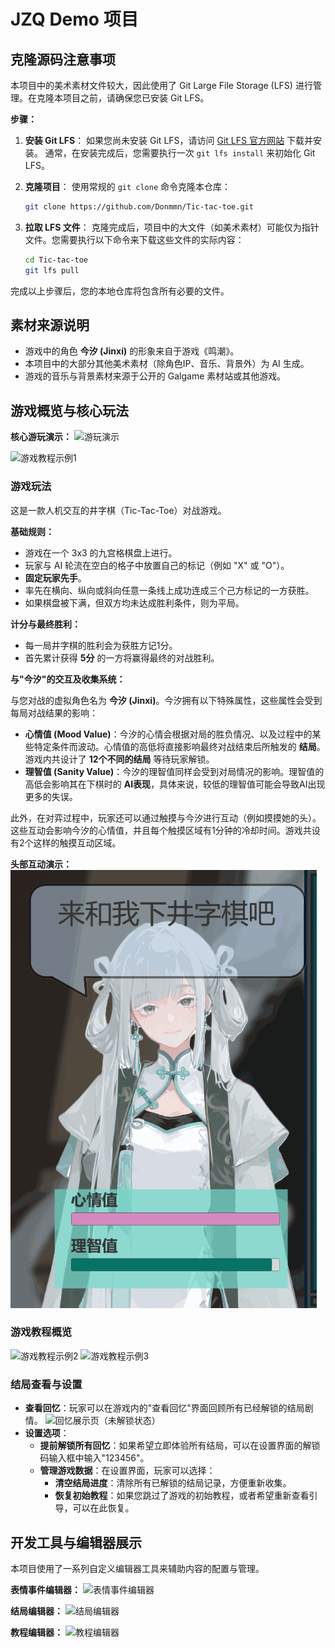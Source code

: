# JZQ Demo 项目

## 克隆源码注意事项

本项目中的美术素材文件较大，因此使用了 Git Large File Storage (LFS) 进行管理。在克隆本项目之前，请确保您已安装 Git LFS。

**步骤：**

1.  **安装 Git LFS**：
    如果您尚未安装 Git LFS，请访问 [Git LFS 官方网站](https://git-lfs.github.com/) 下载并安装。
    通常，在安装完成后，您需要执行一次 `git lfs install` 来初始化 Git LFS。

2.  **克隆项目**：
    使用常规的 `git clone` 命令克隆本仓库：
    ```bash
    git clone https://github.com/Donmmn/Tic-tac-toe.git
    ```

3.  **拉取 LFS 文件**：
    克隆完成后，项目中的大文件（如美术素材）可能仅为指针文件。您需要执行以下命令来下载这些文件的实际内容：
    ```bash
    cd Tic-tac-toe
    git lfs pull
    ```

完成以上步骤后，您的本地仓库将包含所有必要的文件。

## 素材来源说明

*   游戏中的角色 **今汐 (Jinxi)** 的形象来自于游戏《鸣潮》。
*   本项目中的大部分其他美术素材（除角色IP、音乐、背景外）为 AI 生成。
*   游戏的音乐与背景素材来源于公开的 Galgame 素材站或其他游戏。

## 游戏概览与核心玩法

**核心游玩演示：**
![游玩演示](Assets/Resources/Image/演示素材/游玩演示.gif)

![游戏教程示例1](Assets/Resources/Image/演示素材/教程图1.png)

### 游戏玩法
这是一款人机交互的井字棋（Tic-Tac-Toe）对战游戏。

**基础规则：**

*   游戏在一个 3x3 的九宫格棋盘上进行。
*   玩家与 AI 轮流在空白的格子中放置自己的标记（例如 "X" 或 "O"）。
*   **固定玩家先手**。
*   率先在横向、纵向或斜向任意一条线上成功连成三个己方标记的一方获胜。
*   如果棋盘被下满，但双方均未达成胜利条件，则为平局。

**计分与最终胜利：**

*   每一局井字棋的胜利会为获胜方记1分。
*   首先累计获得 **5分** 的一方将赢得最终的对战胜利。

**与"今汐"的交互及收集系统：**

与您对战的虚拟角色名为 **今汐 (Jinxi)**。今汐拥有以下特殊属性，这些属性会受到每局对战结果的影响：

*   **心情值 (Mood Value)**：今汐的心情会根据对局的胜负情况、以及过程中的某些特定条件而波动。心情值的高低将直接影响最终对战结束后所触发的 **结局**。游戏内共设计了 **12个不同的结局** 等待玩家解锁。
*   **理智值 (Sanity Value)**：今汐的理智值同样会受到对局情况的影响。理智值的高低会影响其在下棋时的 **AI表现**，具体来说，较低的理智值可能会导致AI出现更多的失误。

此外，在对弈过程中，玩家还可以通过触摸与今汐进行互动（例如摸摸她的头）。这些互动会影响今汐的心情值，并且每个触摸区域有1分钟的冷却时间。游戏共设有2个这样的触摸互动区域。

**头部互动演示：**
![摸摸头演示](Assets/Resources/Image/演示素材/摸摸头演示.gif)

### 游戏教程概览

![游戏教程示例2](Assets/Resources/Image/演示素材/教程图2.png)
![游戏教程示例3](Assets/Resources/Image/演示素材/教程图3.png)

### 结局查看与设置
*   **查看回忆**：玩家可以在游戏内的"查看回忆"界面回顾所有已经解锁的结局剧情。
    ![回忆展示页（未解锁状态）](Assets/Resources/Image/演示素材/回忆展示页（未解锁）.png)
*   **设置选项**：
    *   **提前解锁所有回忆**：如果希望立即体验所有结局，可以在设置界面的解锁码输入框中输入"123456"。
    *   **管理游戏数据**：在设置界面，玩家可以选择：
        *   **清空结局进度**：清除所有已解锁的结局记录，方便重新收集。
        *   **恢复初始教程**：如果您跳过了游戏的初始教程，或者希望重新查看引导，可以在此恢复。

## 开发工具与编辑器展示

本项目使用了一系列自定义编辑器工具来辅助内容的配置与管理。

**表情事件编辑器：**
![表情事件编辑器](Assets/Resources/Image/演示素材/表情事件编辑器.png)

**结局编辑器：**
![结局编辑器](Assets/Resources/Image/演示素材/结局编辑器.png)

**教程编辑器：**
![教程编辑器](Assets/Resources/Image/演示素材/教程编辑器.png) 